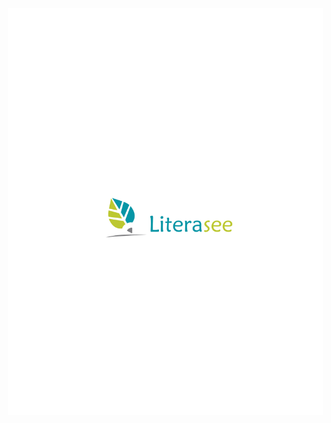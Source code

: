 <a href="https://literasee.github.io"><img src="/public/Literasee_symbol_left.svg" align="left" hspace="10" vspace="6"></a>

